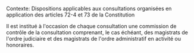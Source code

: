 Contexte: Dispositions applicables aux consultations organisées en application des articles 72-4 et 73 de la Constitution

Il est institué à l'occasion de chaque consultation une commission de contrôle de la consultation comprenant, le cas échéant, des magistrats de l'ordre judiciaire et des magistrats de l'ordre administratif en activité ou honoraires.